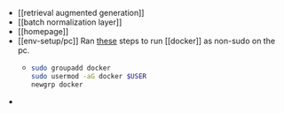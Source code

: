 - [[retrieval augmented generation]]
- [[batch normalization layer]]
- [[homepage]]
- [[env-setup/pc]] Ran [these](https://stackoverflow.com/a/48957722) steps to run [[docker]] as non-sudo on the pc.
	- ```bash
	  sudo groupadd docker
	  sudo usermod -aG docker $USER
	  newgrp docker
	  ```
-